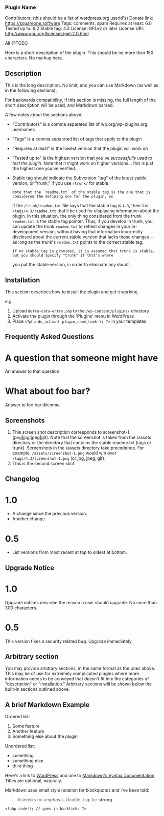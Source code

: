 ### Plugin Name

Contributors: (this should be a list of wordpress.org userid's)
Donate link: https://squareone.software
Tags: comments, spam
Requires at least: 6.0
Tested up to: 6.2
Stable tag: 4.3
License: GPLv2 or later
License URI: http://www.gnu.org/licenses/gpl-2.0.html

All @TODO

Here is a short description of the plugin. This should be no more than 150 characters. No markup here.

## Description

This is the long description. No limit, and you can use Markdown (as well as in the following sections).

For backwards compatibility, if this section is missing, the full length of the short description will be used, and
Markdown parsed.

A few notes about the sections above:

-   "Contributors" is a comma separated list of wp.org/wp-plugins.org usernames
-   "Tags" is a comma separated list of tags that apply to the plugin
-   "Requires at least" is the lowest version that the plugin will work on
-   "Tested up to" is the highest version that you've _successfully used to test the plugin_. Note that it might work on
    higher versions... this is just the highest one you've verified.
-   Stable tag should indicate the Subversion "tag" of the latest stable version, or "trunk," if you use `/trunk/` for
    stable.

        Note that the `readme.txt` of the stable tag is the one that is considered the defining one for the plugin, so

    if the `/trunk/readme.txt` file says that the stable tag is `4.3`, then it is `/tags/4.3/readme.txt` that'll be used
    for displaying information about the plugin. In this situation, the only thing considered from the trunk `readme.txt`
    is the stable tag pointer. Thus, if you develop in trunk, you can update the trunk `readme.txt` to reflect changes in
    your in-development version, without having that information incorrectly disclosed about the current stable version
    that lacks those changes -- as long as the trunk's `readme.txt` points to the correct stable tag.

        If no stable tag is provided, it is assumed that trunk is stable, but you should specify "trunk" if that's where

    you put the stable version, in order to eliminate any doubt.

## Installation

This section describes how to install the plugin and get it working.

e.g.

1. Upload `defra-data-entry.php` to the `/wp-content/plugins/` directory
1. Activate the plugin through the 'Plugins' menu in WordPress
1. Place `<?php do_action('plugin_name_hook'); ?>` in your templates

## Frequently Asked Questions

# A question that someone might have

An answer to that question.

# What about foo bar?

Answer to foo bar dilemma.

## Screenshots

1. This screen shot description corresponds to screenshot-1.(png|jpg|jpeg|gif). Note that the screenshot is taken from
   the /assets directory or the directory that contains the stable readme.txt (tags or trunk). Screenshots in the /assets
   directory take precedence. For example, `/assets/screenshot-1.png` would win over `/tags/4.3/screenshot-1.png`
   (or jpg, jpeg, gif).
2. This is the second screen shot

## Changelog

# 1.0

-   A change since the previous version.
-   Another change.

# 0.5

-   List versions from most recent at top to oldest at bottom.

## Upgrade Notice

# 1.0

Upgrade notices describe the reason a user should upgrade. No more than 300 characters.

# 0.5

This version fixes a security related bug. Upgrade immediately.

## Arbitrary section

You may provide arbitrary sections, in the same format as the ones above. This may be of use for extremely complicated
plugins where more information needs to be conveyed that doesn't fit into the categories of "description" or
"installation." Arbitrary sections will be shown below the built-in sections outlined above.

## A brief Markdown Example

Ordered list:

1. Some feature
1. Another feature
1. Something else about the plugin

Unordered list:

-   something
-   something else
-   third thing

Here's a link to [WordPress](http://wordpress.org/ 'Your favorite software') and one to [Markdown's Syntax Documentation][markdown syntax].
Titles are optional, naturally.

[markdown syntax]: http://daringfireball.net/projects/markdown/syntax 'Markdown is what the parser uses to process much of the readme file'

Markdown uses email style notation for blockquotes and I've been told:

> Asterisks for _emphasis_. Double it up for **strong**.

`<?php code(); // goes in backticks ?>`
